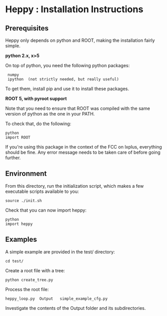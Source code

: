 Heppy : Installation Instructions 
=================================

Prerequisites
-------------

Heppy only depends on python and ROOT, making the installation fairly simple.

**python 2.x, x>5**

On top of python, you need the following python packages: 

     numpy
     ipython  (not strictly needed, but really useful)

To get them, install pip and use it to install these packages.


**ROOT 5, with pyroot support**

Note that you need to ensure that ROOT was compiled with the same
version of python as the one in your PATH.

To check that, do the following:

    python
    import ROOT

If you're using this package in the context of the FCC on lxplus,
everything should be fine.
Any error message needs to be taken care of before going further. 


Environment
-----------

From this directory, run the initialization script, which makes a few
executable scripts available to you:

    source ./init.sh
    
Check that you can now import heppy:

    python
    import heppy 



Examples
--------

A simple example are provided in the test/ directory:

    cd test/

Create a root file with a tree:

    python create_tree.py
	
Process the root file:

    heppy_loop.py  Output   simple_example_cfg.py

Investigate the contents of the Output folder and its subdirectories. 
